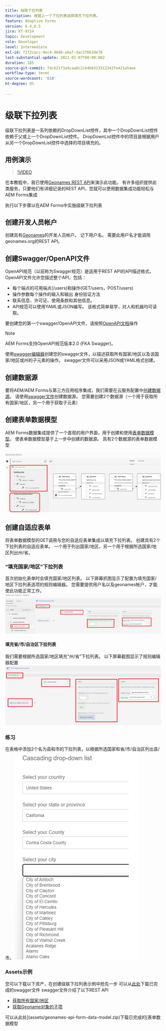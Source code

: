 ```yaml
---
title: 级联下拉列表
description: 根据上一个下拉列表选择填充下拉列表。
feature: Adaptive Forms
version: 6.4,6.5
jira: KT-9724
topic: Development
role: Developer
level: Intermediate
exl-id: f1f2cacc-9ec4-46d6-a6af-dac3f663de78
last-substantial-update: 2021-02-07T00:00:00Z
duration: 185
source-git-commit: f4c621f3a9caa8c2c64b8323312343fe421a5aee
workflow-type: tm+mt
source-wordcount: '610'
ht-degree: 0%

---
```


# 级联下拉列表

级联下拉列表是一系列依赖的DropDownList控件，其中一个DropDownList控件依赖于父或上一个DropDownList控件。 DropDownList控件中的项目是根据用户从另一个DropDownList控件中选择的项目填充的。

## 用例演示

>[!VIDEO](https://video.tv.adobe.com/v/340344?quality=12&learn=on)

在本教程中，我已使用[Geonames REST API](https://www.geonames.org/export/web-services.html)来演示此功能。
有许多组织提供此类服务，只要他们有详细记录的REST API，您就可以使用数据集成功能轻松与AEM Forms集成

执行以下步骤以在AEM Forms中实施级联下拉列表

## 创建开发人员帐户

创建具有[Geonames](https://www.geonames.org/login)的开发人员帐户。 记下用户名。 需要此用户名才能调用geonames.org的REST API。

## 创建Swagger/OpenAPI文件

OpenAPI规范（以前称为Swagger规范）是适用于REST API的API描述格式。 OpenAPI文件允许您描述整个API，包括：

* 每个端点的可用端点(/users)和操作(GET/users，POST/users)
* 操作参数每个操作的输入和输出
身份验证方法
* 联系信息、许可证、使用条款和其他信息。
* API规范可以使用YAML或JSON编写。 该格式简单易学，对人和机器均可读取。

要创建您的第一个swagger/OpenAPI文件，请按照[OpenAPI文档](https://swagger.io/docs/specification/2-0/basic-structure/)操作

>[!NOTE]
> AEM Forms支持OpenAPI规范版本2.0 (FKA Swagger)。

使用[swagger编辑器](https://editor.swagger.io/)创建您的swagger文件，以描述获取所有国家/地区以及该国家/地区或州的子元素的操作。 swagger文件可以采用JSON或YAML格式创建。

## 创建数据源

要将AEM/AEM Forms与第三方应用程序集成，我们需要在云服务配置中[创建数据源](https://experienceleague.adobe.com/docs/experience-manager-learn/forms/ic-web-channel-tutorial/parttwo.html)。 请使用[swagger文件](assets/geonames-swagger-files.zip)创建数据源。
您需要创建2个数据源（一个用于获取所有国家/地区，另一个用于获取子元素）


## 创建表单数据模型

AEM Forms数据集成提供了一个直观的用户界面，用于创建和使用[表单数据模型](https://experienceleague.adobe.com/docs/experience-manager-65/forms/form-data-model/create-form-data-models.html)。 使表单数据模型基于上一步中创建的数据源。 具有2个数据源的表单数据模型

![fdm](assets/geonames-fdm.png)


## 创建自适应表单

将表单数据模型的GET调用与您的自适应表单集成以填充下拉列表。
创建具有2个下拉列表的自适应表单。 一个用于列出国家/地区，另一个用于根据所选国家/地区列出州/省。

### “填充国家/地区”下拉列表

首次初始化表单时会填充国家/地区列表。 以下屏幕抓图显示了配置为填充国家/地区下拉列表选项的规则编辑器。 您需要提供用户名以及geonames帐户，才能使此功能正常工作。
![获取国家/地区](assets/get-countries-rule-editor.png)

#### 填充省/市/自治区下拉列表

我们需要根据所选国家/地区填充“州/省”下拉列表。 以下屏幕截图显示了规则编辑器配置
![state-providle-options](assets/state-province-options.png)

### 练习

在表格中添加2个名为县和市的下拉列表，以根据所选国家和省/市/自治区列出县/市。
![练习](assets/cascading-drop-down-exercise.png)


### Assets示例

您可以下载以下资产，在创建级联下拉列表示例中抢先一步
可以从[此处](assets/geonames-swagger-files.zip)下载已完成的swagger文件
swagger文件介绍了以下REST API
* [获取所有国家/地区](https://secure.geonames.org/countryInfoJSON?username=yourusername)
* [获取Geoname对象的子项](https://secure.geonames.org/children?formatted=true&amp;geonameId=6252001&amp;username=yourusername)

可以从此处](assets/geonames-api-form-data-model.zip)下载已完成的[表单数据模型
